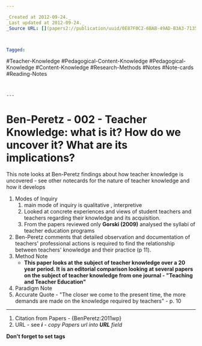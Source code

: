 ```yaml
---

_Created at 2012-09-24._
_Last updated at 2012-09-24._
_Source URL: [](papers2://publication/uuid/0E87F0C2-6BAB-49AD-B3A3-71352693E51A)._



Tagged: 
```
#Teacher-Knowledge #Pedagogical-Content-Knowledge #Pedagogical-Knowledge #Content-Knowledge #Research-Methods #Notes #Note-cards #Reading-Notes
```


---
```


# Ben-Peretz - 002 - Teacher Knowledge: what is it? How do we uncover it? What are its implications?


This note looks at Ben-Peretz findings about how teacher knowledge is uncovered - see other notecards for the nature of teacher knowledge and how it develops

1.  Modes of Inquiry
    1.  main mode of inquiry is qualitative , interpretive
    2.  Looked at concrete experiences and views of student teachers and teachers regarding their knowledge and its acquisition.
    3.  From the papers reviewed only **Gorski (2009)** analysed the syllabi of teacher education programs
2.  Ben-Peretz comments that detailed observation and documentation of teachers' professional actions is required to find the relationship between teachers' knowledge and their practice (p 11).
3.  Method Note
    *   **This paper looks at the subject of teacher knowledge over a 20 year period. It** **is an editorial comparison looking at several papers on the subject of teacher knowledge from one journal - "Teaching and Teacher Education"**
4.  Paradigm Note
5.  Accurate Quote - "The closer we come to the present time, the more demands are made on the knowledge required by teachers" - p. 10
    

* * *

1.  Citation from Papers - {BenPeretz:2011wp}
2.  URL - see _**i** - copy Papers url into **URL** field_

**Don't forget to set tags**

